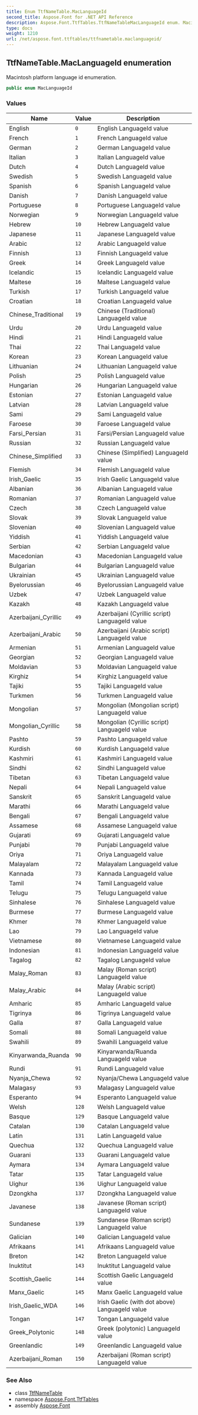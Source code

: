 ```yaml
---
title: Enum TtfNameTable.MacLanguageId
second_title: Aspose.Font for .NET API Reference
description: Aspose.Font.TtfTables.TtfNameTableMacLanguageId enum. Macintosh platform language id enumeration
type: docs
weight: 1210
url: /net/aspose.font.ttftables/ttfnametable.maclanguageid/
---
```

## TtfNameTable.MacLanguageId enumeration

Macintosh platform language id enumeration.

```csharp
public enum MacLanguageId
```

### Values

| Name | Value | Description |
| --- | --- | --- |
| English | `0` | English LanguageId value |
| French | `1` | French LanguageId value |
| German | `2` | German LanguageId value |
| Italian | `3` | Italian LanguageId value |
| Dutch | `4` | Dutch LanguageId value |
| Swedish | `5` | Swedish LanguageId value |
| Spanish | `6` | Spanish LanguageId value |
| Danish | `7` | Danish LanguageId value |
| Portuguese | `8` | Portuguese LanguageId value |
| Norwegian | `9` | Norwegian LanguageId value |
| Hebrew | `10` | Hebrew LanguageId value |
| Japanese | `11` | Japanese LanguageId value |
| Arabic | `12` | Arabic LanguageId value |
| Finnish | `13` | Finnish LanguageId value |
| Greek | `14` | Greek LanguageId value |
| Icelandic | `15` | Icelandic LanguageId value |
| Maltese | `16` | Maltese LanguageId value |
| Turkish | `17` | Turkish LanguageId value |
| Croatian | `18` | Croatian LanguageId value |
| Chinese_Traditional | `19` | Chinese (Traditional) LanguageId value |
| Urdu | `20` | Urdu LanguageId value |
| Hindi | `21` | Hindi LanguageId value |
| Thai | `22` | Thai LanguageId value |
| Korean | `23` | Korean LanguageId value |
| Lithuanian | `24` | Lithuanian LanguageId value |
| Polish | `25` | Polish LanguageId value |
| Hungarian | `26` | Hungarian LanguageId value |
| Estonian | `27` | Estonian LanguageId value |
| Latvian | `28` | Latvian LanguageId value |
| Sami | `29` | Sami LanguageId value |
| Faroese | `30` | Faroese LanguageId value |
| Farsi_Persian | `31` | Farsi/Persian LanguageId value |
| Russian | `32` | Russian LanguageId value |
| Chinese_Simplified | `33` | Chinese (Simplified) LanguageId value |
| Flemish | `34` | Flemish LanguageId value |
| Irish_Gaelic | `35` | Irish Gaelic LanguageId value |
| Albanian | `36` | Albanian LanguageId value |
| Romanian | `37` | Romanian LanguageId value |
| Czech | `38` | Czech LanguageId value |
| Slovak | `39` | Slovak LanguageId value |
| Slovenian | `40` | Slovenian LanguageId value |
| Yiddish | `41` | Yiddish LanguageId value |
| Serbian | `42` | Serbian LanguageId value |
| Macedonian | `43` | Macedonian LanguageId value |
| Bulgarian | `44` | Bulgarian LanguageId value |
| Ukrainian | `45` | Ukrainian LanguageId value |
| Byelorussian | `46` | Byelorussian LanguageId value |
| Uzbek | `47` | Uzbek LanguageId value |
| Kazakh | `48` | Kazakh LanguageId value |
| Azerbaijani_Cyrillic | `49` | Azerbaijani (Cyrillic script) LanguageId value |
| Azerbaijani_Arabic | `50` | Azerbaijani (Arabic script) LanguageId value |
| Armenian | `51` | Armenian LanguageId value |
| Georgian | `52` | Georgian LanguageId value |
| Moldavian | `53` | Moldavian LanguageId value |
| Kirghiz | `54` | Kirghiz LanguageId value |
| Tajiki | `55` | Tajiki LanguageId value |
| Turkmen | `56` | Turkmen LanguageId value |
| Mongolian | `57` | Mongolian (Mongolian script) LanguageId value |
| Mongolian_Cyrillic | `58` | Mongolian (Cyrillic script) LanguageId value |
| Pashto | `59` | Pashto LanguageId value |
| Kurdish | `60` | Kurdish LanguageId value |
| Kashmiri | `61` | Kashmiri LanguageId value |
| Sindhi | `62` | Sindhi LanguageId value |
| Tibetan | `63` | Tibetan LanguageId value |
| Nepali | `64` | Nepali LanguageId value |
| Sanskrit | `65` | Sanskrit LanguageId value |
| Marathi | `66` | Marathi LanguageId value |
| Bengali | `67` | Bengali LanguageId value |
| Assamese | `68` | Assamese LanguageId value |
| Gujarati | `69` | Gujarati LanguageId value |
| Punjabi | `70` | Punjabi LanguageId value |
| Oriya | `71` | Oriya LanguageId value |
| Malayalam | `72` | Malayalam LanguageId value |
| Kannada | `73` | Kannada LanguageId value |
| Tamil | `74` | Tamil LanguageId value |
| Telugu | `75` | Telugu LanguageId value |
| Sinhalese | `76` | Sinhalese LanguageId value |
| Burmese | `77` | Burmese LanguageId value |
| Khmer | `78` | Khmer LanguageId value |
| Lao | `79` | Lao LanguageId value |
| Vietnamese | `80` | Vietnamese LanguageId value |
| Indonesian | `81` | Indonesian LanguageId value |
| Tagalog | `82` | Tagalog LanguageId value |
| Malay_Roman | `83` | Malay (Roman script) LanguageId value |
| Malay_Arabic | `84` | Malay (Arabic script) LanguageId value |
| Amharic | `85` | Amharic LanguageId value |
| Tigrinya | `86` | Tigrinya LanguageId value |
| Galla | `87` | Galla LanguageId value |
| Somali | `88` | Somali LanguageId value |
| Swahili | `89` | Swahili LanguageId value |
| Kinyarwanda_Ruanda | `90` | Kinyarwanda/Ruanda LanguageId value |
| Rundi | `91` | Rundi LanguageId value |
| Nyanja_Chewa | `92` | Nyanja/Chewa LanguageId value |
| Malagasy | `93` | Malagasy LanguageId value |
| Esperanto | `94` | Esperanto LanguageId value |
| Welsh | `128` | Welsh LanguageId value |
| Basque | `129` | Basque LanguageId value |
| Catalan | `130` | Catalan LanguageId value |
| Latin | `131` | Latin LanguageId value |
| Quechua | `132` | Quechua LanguageId value |
| Guarani | `133` | Guarani LanguageId value |
| Aymara | `134` | Aymara LanguageId value |
| Tatar | `135` | Tatar LanguageId value |
| Uighur | `136` | Uighur LanguageId value |
| Dzongkha | `137` | Dzongkha LanguageId value |
| Javanese | `138` | Javanese (Roman script) LanguageId value |
| Sundanese | `139` | Sundanese (Roman script) LanguageId value |
| Galician | `140` | Galician LanguageId value |
| Afrikaans | `141` | Afrikaans LanguageId value |
| Breton | `142` | Breton LanguageId value |
| Inuktitut | `143` | Inuktitut LanguageId value |
| Scottish_Gaelic | `144` | Scottish Gaelic LanguageId value |
| Manx_Gaelic | `145` | Manx Gaelic LanguageId value |
| Irish_Gaelic_WDA | `146` | Irish Gaelic (with dot above) LanguageId value |
| Tongan | `147` | Tongan LanguageId value |
| Greek_Polytonic | `148` | Greek (polytonic) LanguageId value |
| Greenlandic | `149` | Greenlandic LanguageId value |
| Azerbaijani_Roman | `150` | Azerbaijani (Roman script) LanguageId value |

### See Also

* class [TtfNameTable](../ttfnametable/)
* namespace [Aspose.Font.TtfTables](../../aspose.font.ttftables/)
* assembly [Aspose.Font](../../)


